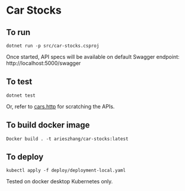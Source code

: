 # Car Stocks

## To run

```
dotnet run -p src/car-stocks.csproj
```

Once started, API specs will be available on default Swagger endpoint: http://localhost:5000/swagger 


## To test

```
dotnet test
```

Or, refer to [cars.http](test/scratches/cars.http) for scratching the APIs.

## To build docker image

```
Docker build . -t arieszhang/car-stocks:latest
```


## To deploy

```
kubectl apply -f deploy/deployment-local.yaml
```

Tested on docker desktop Kubernetes only.
